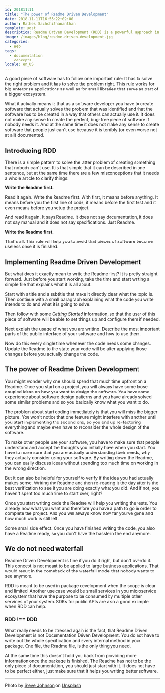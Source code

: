 ```yaml
---
id: 201811111
title: "The power of Readme Driven Development"
date: 2018-11-11T16:55:22+02:00
author: Rathes Sachchithananthan
template: post
description: Readme Driven Development (RDD) is a powerful approach in software development to write libraries that people can use and want to use
image: /images/blog/readme-driven-development.jpg
categories:
  - Web
tags:
  - documentation
  - concepts
locale: en_US
---
```


A good piece of software has to follow one important rule: It has to solve the right problem and it has to solve the problem right. This rule works for big enterprise applications as well as for small libraries that serve as part of a bigger ecosystem.

What it actually means is that as a software developer you have to create software that actually solves the problem that was identified and that the software has to be created in a way that others can actually use it. It does not make any sense to create the perfect, bug-free piece of software if nobody needs it. And at the same time it does not make any sense to create software that people just can't use because it is terribly (or even worse not at all) documented.

## Introducing RDD

There is a simple pattern to solve the latter problem of creating something that nobody can't use. It is that simple that it can be described in one sentence, but at the same time there are a few misconceptions that it needs a whole article to clarify things:

**Write the Readme first.**

Read it again. Write the Readme first. With first, it means before anything. It means before you the first line of code, it means before the first test and it even means before you setup the project.

And read it again. It says Readme. It does not say documentation, it does not say manual and it does not say specifications. Just Readme.

**Write the Readme first.**

That's all. This rule will help you to avoid that pieces of software become useless once it is finished.

## Implementing Readme Driven Development

But what does it exactly mean to write the Readme first? It is pretty straight forward. Just before you start working, take the time and start writing a simple file that explains what it is all about.

Start with a title and a subtitle that make it directly clear what the topic is. Then continue with a small paragraph explaining what the code you write intends to do and what it is going to solve.

Then follow with some *Getting Started* information, so that the user of this piece of software will be able to set things up and configure them if needed.

Next explain the usage of what you are writing. Describe the most important parts of the public interface of your software and how to use them.

Now do this every single time whenever the code needs some changes. Update the Readme to the state your code will be after applying those changes before you actually change the code.

## The power of Readme Driven Development

You might wonder why one should spend that much time upfront on a Readme. Once you start on a project, you will always have some loose coupled ideas on how you want to design the software. You have some experience about software design patterns and you have already solved some similar problems and so you basically know what you want to do.

The problem about start coding immediately is that you will miss the bigger picture. You won't notice that one feature might interfere with another until you start implementing the second one, so you end up re-factoring everything and maybe even have to reconsider the whole design of the software.

To make other people use your software, you have to make sure that people understand and accept the thoughts you initially have when you start. You have to make sure that you are actually understanding tbeir needs, why they actually consider using your software. By writing down the Readme, you can easily discuss ideas without spending too much time on working in the wrong direction.

But it can also be helpful for yourself to verify if the idea you had actually makes sense. Writing the Readme and then re-reading it the day after is the best verification to see if you are doing exactly what you did. And if not, you haven't spent too much time to start over, right?

Once you start writing code the Readme will help you writing the tests. You already now what you want and therefore you have a path to go in order to complete the project. And you will always know how far you've gone and how much work is still left.

Some small side effect. Once you have finished writing the code, you also have a Readme ready, so you don't have the hassle in the end anymore.

## We do not need waterfall

Readme Driven Development is fine if you do it right, but don't overdo it. This concept is not meant to be applied to large business applications. That would result in the comeback of the waterfall model that nobody wants to see anymore.

RDD is meant to be used in package development when the scope is clear and limited. Another use case would be small services in you microservice ecosystem that have the purpose to be consumed by multiple other services of your system. SDKs for public APIs are also a good example when RDD can help.

### RDD !== DDD

What really needs to be stressed again is the fact, that Readme Driven Development is not Documentation Driven Development. You do not have to write out the whole specification and every internal method in your package. One file, the Readme file, is the only thing you need.

At the same time this doesn't hold you back from providing more information once the package is finished. The Readme has not to be the only piece of documentation, you should just start with it. It does not have to be perfect either, just make sure that it helps you writing better software.

---

Photo by [Steve Johnson](https://unsplash.com/@steve_j) on [Unsplash](https://unsplash.com/photos/htqCupyYlCQ)
